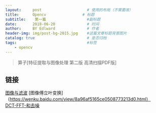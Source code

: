 ```yaml
---
layout:     post                    # 使用的布局（不需要改）
title:      Opencv                # 标题 
subtitle:    第一篇                  #副标题
date:       2018-06-20              # 时间
author:     BY Edlward              # 作者
header-img: img/post-bg-2015.jpg    #这篇文章标题背景图片
catalog: true                       # 是否归档
tags:                               #标签
    - opencv
---
```


>算子[特征提取与图像处理 第二版 高清扫描PDF版]

## 链接
[图像与滤波](http://www.ruanyifeng.com/blog/2017/12/image-and-wave-filters.html)
[图像傅立叶变换] （https://wenku.baidu.com/view/8a96af5165ce0508773213d0.html）  
[DCT-FFT-和去噪](https://github.com/Lizonghang/DCT-FFT-and-Denoising)    

